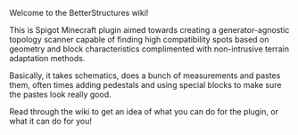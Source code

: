 Welcome to the BetterStructures wiki!

This is Spigot Minecraft plugin aimed towards creating a generator-agnostic topology scanner capable of finding high compatibility spots based on geometry and block characteristics complimented with non-intrusive terrain adaptation methods.

Basically, it takes schematics, does a bunch of measurements and pastes them, often times adding pedestals and using special blocks to make sure the pastes look really good.

Read through the wiki to get an idea of what you can do for the plugin, or what it can do for you!